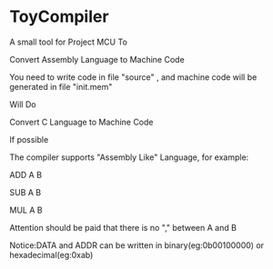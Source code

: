 # ToyCompiler
A small tool for Project MCU
To

Convert Assembly Language to Machine Code

You need to write code in file "source" , and machine code will be generated in file "init.mem"

Will Do

Convert C Language to Machine Code 

If possible 

The compiler supports "Assembly Like" Language,
for example:

ADD A B 

SUB A B 

MUL A B 

Attention should be paid that there is no "," between A and B



Notice:DATA and ADDR can be written in binary(eg:0b00100000) or hexadecimal(eg:0xab)

